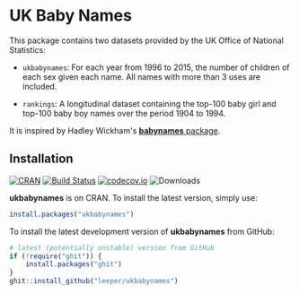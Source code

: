 # UK Baby Names

This package contains two datasets provided by the UK Office of National Statistics:

* `ukbabynames`: For each year from 1996 to 2015, the number of children of each sex given each name. All names with more than 3 uses are included.

* `rankings`: A longitudinal dataset containing the top-100 baby girl and top-100 baby boy names over the period 1904 to 1994.

It is inspired by Hadley Wickham's [**babynames** package](https://cran.r-project.org/package=babynames).

## Installation

[![CRAN](http://www.r-pkg.org/badges/version/ukbabynames)](https://cran.r-project.org/package=ukbabynames)
[![Build Status](https://travis-ci.org/leeper/ukbabynames.svg?branch=master)](https://travis-ci.org/leeper/ukbabynames)
[![codecov.io](http://codecov.io/github/leeper/ukbabynames/coverage.svg?branch=master)](http://codecov.io/github/leeper/ukbabynames?branch=master)
![Downloads](http://cranlogs.r-pkg.org/badges/ukbabynames)

**ukbabynames** is on CRAN. To install the latest version, simply use:

```R
install.packages("ukbabynames")
```

To install the latest development version of **ukbabynames** from GitHub:

```R
# latest (potentially unstable) version from GitHub
if (!require("ghit")) {
    install.packages("ghit")
}
ghit::install_github("leeper/ukbabynames")
```

